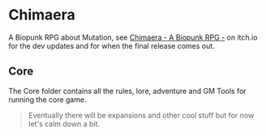 # Chimaera

A Biopunk RPG about Mutation, see [Chimaera - A Biopunk RPG -](https://actuallyadequate.itch.io/chimaera) on itch.io for the dev updates and for when the final release comes out.

## Core

The Core folder contains all the rules, lore, adventure and GM Tools for running the core game.

> Eventually there will be expansions and other cool stuff but for now let's calm down a bit.
